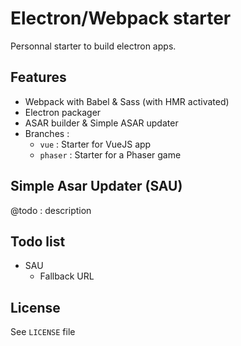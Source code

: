 # Electron/Webpack starter
Personnal starter to build electron apps.

## Features
- Webpack with Babel & Sass (with HMR activated)
- Electron packager
- ASAR builder & Simple ASAR updater
- Branches :
  - `vue` : Starter for VueJS app
  - `phaser` : Starter for a Phaser game

## Simple Asar Updater (SAU)
@todo : description

## Todo list
- SAU
  - Fallback URL
  
## License
See `LICENSE` file
